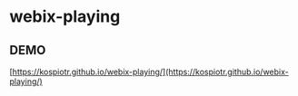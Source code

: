 # webix-playing

## DEMO

[https://kospiotr.github.io/webix-playing/](https://kospiotr.github.io/webix-playing/)
